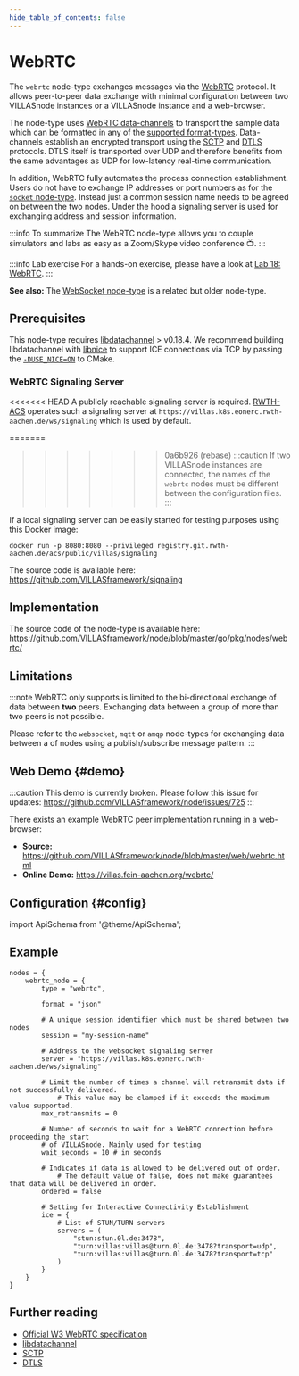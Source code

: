 ```yaml
---
hide_table_of_contents: false
---
```


# WebRTC

The `webrtc` node-type exchanges messages via the [WebRTC](https://webrtc.org/) protocol.
It allows peer-to-peer data exchange with minimal configuration between two VILLASnode instances or a VILLASnode instance and a web-browser.

The node-type uses [WebRTC data-channels](https://developer.mozilla.org/en-US/docs/Web/API/RTCDataChannel) to transport the sample data which can be formatted in any of the [supported format-types](../formats/index.md).
Data-channels establish an encrypted transport using the [SCTP](https://en.wikipedia.org/wiki/Stream_Control_Transmission_Protocol) and [DTLS](https://en.wikipedia.org/wiki/Datagram_Transport_Layer_Security) protocols.
DTLS itself is transported over UDP and therefore benefits from the same advantages as UDP for low-latency real-time communication.

In addition, WebRTC fully automates the process connection establishment.
Users do not have to exchange IP addresses or port numbers as for the [`socket` node-type](./socket.md).
Instead just a common session name needs to be agreed on between the two nodes.
Under the hood a signaling server is used for exchanging address and session information.

:::info To summarize
The WebRTC node-type allows you to couple simulators and labs as easy as a Zoom/Skype video conference 📺.
:::

:::info Lab exercise
For a hands-on exercise, please have a look at [Lab 18: WebRTC](../guides/lab18.md).
:::

**See also:** The [WebSocket node-type](./websocket.md) is a related but older node-type.

## Prerequisites

This node-type requires [libdatachannel](https://libdatachannel.org/) > v0.18.4.
We recommend building libdatachannel with [libnice](https://libnice.freedesktop.org/) to support ICE connections via TCP by passing the [`-DUSE_NICE=ON`](https://github.com/paullouisageneau/libdatachannel/blob/1f6f09bbb5457895e422fea2960260b6dbef7192/CMakeLists.txt#L10) to CMake.

### WebRTC Signaling Server

<<<<<<< HEAD
A publicly reachable signaling server is required. [RWTH-ACS](https://www.acs.eonerc.rwth-aachen.de) operates such a signaling server at `https://villas.k8s.eonerc.rwth-aachen.de/ws/signaling` which is used by default.

=======
>>>>>>> 0a6b926 (rebase)
:::caution
If two VILLASnode instances are connected, the names of the `webrtc` nodes must be different between the configuration files. 
:::

If a local signaling server can be easily started for testing purposes using this Docker image:

```shell
docker run -p 8080:8080 --privileged registry.git.rwth-aachen.de/acs/public/villas/signaling
```

The source code is available here: https://github.com/VILLASframework/signaling

## Implementation

The source code of the node-type is available here:
https://github.com/VILLASframework/node/blob/master/go/pkg/nodes/webrtc/

## Limitations

:::note
WebRTC only supports is limited to the bi-directional exchange of data between **two** peers.
Exchanging data between a group of more than two peers is not possible.

Please refer to the `websocket`, `mqtt` or `amqp` node-types for exchanging data between a of nodes using a publish/subscribe message pattern.
:::

## Web Demo {#demo}

:::caution 
This demo is currently broken.
Please follow this issue for updates: https://github.com/VILLASframework/node/issues/725
:::

There exists an example WebRTC peer implementation running in a web-browser:

- **Source:** https://github.com/VILLASframework/node/blob/master/web/webrtc.html
- **Online Demo:** https://villas.fein-aachen.org/webrtc/

## Configuration {#config}

import ApiSchema from '@theme/ApiSchema';

<ApiSchema id="node" example pointer="#/components/schemas/webrtc" />

## Example

``` url="external/node/etc/examples/nodes/webrtc.conf" title="node/etc/examples/nodes/webrtc.conf"
nodes = {
	webrtc_node = {
		type = "webrtc",

		format = "json"

		# A unique session identifier which must be shared between two nodes
		session = "my-session-name"

		# Address to the websocket signaling server
		server = "https://villas.k8s.eonerc.rwth-aachen.de/ws/signaling"

		# Limit the number of times a channel will retransmit data if not successfully delivered.
        	# This value may be clamped if it exceeds the maximum value supported.
		max_retransmits = 0

		# Number of seconds to wait for a WebRTC connection before proceeding the start
		# of VILLASnode. Mainly used for testing
		wait_seconds = 10 # in seconds

		# Indicates if data is allowed to be delivered out of order.
        	# The default value of false, does not make guarantees that data will be delivered in order.
		ordered = false

		# Setting for Interactive Connectivity Establishment
		ice = {
			# List of STUN/TURN servers
			servers = (
				"stun:stun.0l.de:3478",
				"turn:villas:villas@turn.0l.de:3478?transport=udp",
				"turn:villas:villas@turn.0l.de:3478?transport=tcp"
			)
		}
	}
}
```

## Further reading

- [Official W3 WebRTC specification](https://www.w3.org/TR/webrtc/)
- [libdatachannel](https://libdatachannel.org/)
- [SCTP](https://en.wikipedia.org/wiki/Stream_Control_Transmission_Protocol)
- [DTLS](https://en.wikipedia.org/wiki/Datagram_Transport_Layer_Security)
